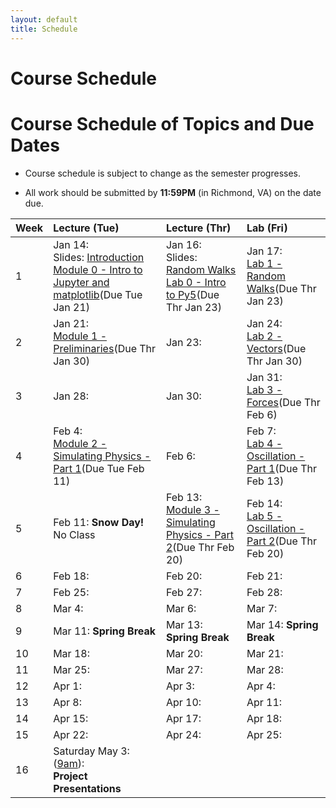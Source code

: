 ```yaml
---
layout: default
title: Schedule
---
```


# Course Schedule

# Course Schedule of Topics and Due Dates

* Course schedule is subject to change as the semester progresses. 

* All work should be submitted by **11:59PM** (in Richmond, VA) on the date due.

| Week | Lecture (Tue)                              | Lecture (Thr)                                 | Lab (Fri)                                        |
| :--- | :---                                       | :---                                          | :---                                             |
| 1    | Jan 14: <br />Slides: [Introduction](lectures/01-Introduction.pdf) <br />[Module 0 - Intro to Jupyter and matplotlib](module/0)(Due Tue Jan 21)          | Jan 16: <br />Slides: [Random Walks](lectures/02-Random-Walks.pdf)<br />[Lab 0 - Intro to Py5](lab/0)(Due Thr Jan 23)                                       | Jan 17: <br />[Lab 1 - Random Walks](lab/1)(Due Thr Jan 23)                  |
| 2    | Jan  21:<br />[Module 1 - Preliminaries](module/1)(Due Thr Jan 30)    | Jan  23:      | Jan  24: <br />[Lab 2 - Vectors](lab/2)(Due Thr Jan 30)         |
| 3    | Jan 28:     | Jan 30:       | Jan 31: <br />[Lab 3 - Forces](lab/3)(Due Thr Feb 6)          |
| 4    | Feb 4: <br />[Module 2 - Simulating Physics - Part 1](module/2)(Due Tue Feb 11)     | Feb 6:        | Feb 7: <br />[Lab 4 - Oscillation - Part 1](lab/4)(Due Thr Feb 13)          |
| 5    | Feb 11: **Snow Day!**  <br /> No Class    | Feb 13: <br />[Module 3 - Simulating Physics - Part 2](module/3)(Due Thr Feb 20)      | Feb 14: <br />[Lab 5 - Oscillation - Part 2](lab/5)(Due Thr Feb 20)          |
| 6    | Feb 18:     | Feb 20:       | Feb 21:           |
| 7    | Feb 25:     | Feb 27:       | Feb 28:          |
| 8    | Mar  4:     | Mar 6:        | Mar 7:           |
| 9    | Mar 11: **Spring Break** | Mar 13: **Spring Break** | Mar 14: **Spring Break** |
| 10   | Mar 18:     | Mar 20:       | Mar 21:           |
| 11   | Mar 25:     | Mar 27:       | Mar 28:          |
| 12   | Apr 1:      | Apr 3:        | Apr 4:            |
| 13   | Apr 8:      | Apr 10:       | Apr 11:           |
| 14   | Apr 15:     | Apr 17:       | Apr 18:           |
| 15   | Apr 22:     | Apr 24:       | Apr 25:          |
| 16   | Saturday May 3: (<u>9am</u>):<br /> **Project Presentations**     |             |                        |
